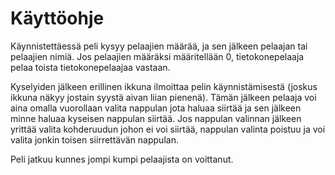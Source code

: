 # Käyttöohje

Käynnistettäessä peli kysyy pelaajien määrää, ja sen jälkeen pelaajan tai 
pelaajien nimiä. Jos pelaajien määräksi määritellään 0, tietokonepelaaja 
pelaa toista tietokonepelaajaa vastaan.

Kyselyiden jälkeen erillinen ikkuna ilmoittaa pelin käynnistämisestä (joskus 
ikkuna näkyy jostain syystä aivan liian pienenä). Tämän jälkeen pelaaja voi 
aina omalla vuorollaan valita nappulan jota haluaa siirtää ja sen jälkeen 
minne haluaa kyseisen nappulan siirtää. Jos nappulan valinnan jälkeen yrittää 
valita kohderuudun johon ei voi siirtää, nappulan valinta poistuu ja voi 
valita jonkin toisen siirrettävän nappulan.

Peli jatkuu kunnes jompi kumpi pelaajista on voittanut.
